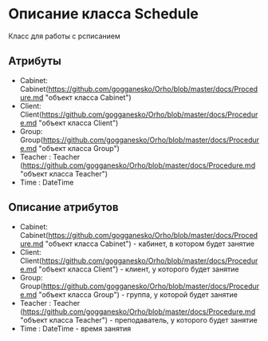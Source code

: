 # Описание класса Schedule
Класс для работы с рсписанием

## Атрибуты

* Cabinet: Cabinet(https://github.com/gogganesko/Orho/blob/master/docs/Procedure.md "объект класса Cabinet")
* Client: Client(https://github.com/gogganesko/Orho/blob/master/docs/Procedure.md "объект класса Client")
* Group: Group(https://github.com/gogganesko/Orho/blob/master/docs/Procedure.md "объект класса Group")
* Teacher : Teacher (https://github.com/gogganesko/Orho/blob/master/docs/Procedure.md "объект класса Teacher")
* Time : DateTime

## Описание атрибутов

* Cabinet: Cabinet(https://github.com/gogganesko/Orho/blob/master/docs/Procedure.md "объект класса Cabinet") - кабинет, в котором будет занятие
* Client: Client(https://github.com/gogganesko/Orho/blob/master/docs/Procedure.md "объект класса Client") - клиент, у которого будет занятие
* Group: Group(https://github.com/gogganesko/Orho/blob/master/docs/Procedure.md "объект класса Group") - группа, у которой будет занятие
* Teacher : Teacher (https://github.com/gogganesko/Orho/blob/master/docs/Procedure.md "объект класса Teacher") - преподаватель, у которого будет занятие
* Time : DateTime - время занятия
